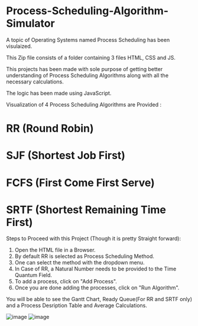 # Process-Scheduling-Algorithm-Simulator

A topic of Operating Systems named Process Scheduling has been visulaized.

This Zip file consists of a folder containing 3 files HTML, CSS and JS.

This projects has been made with sole purpose of getting better understanding of Process Scheduling Algorithms along with all the necessary calculations.

The logic has been made using JavaScript.

Visualization of 4 Process Scheduling Algorithms are Provided : 
# RR (Round Robin)
# SJF (Shortest Job First)
# FCFS (First Come First Serve)
# SRTF (Shortest Remaining Time First)

Steps to Proceed with this Project (Though it is pretty Straight forward):
1. Open the HTML file in a Browser.
2. By default RR is selected as Process Scheduling Method.
3. One can select the method with the dropdown menu.
4. In Case of RR, a Natural Number needs to be provided to the Time Quantum Field.
5. To add a process, click on "Add Process".
6. Once you are done adding the processes, click on "Run Algorithm".

You will be able to see the Gantt Chart, Ready Queue(For RR and SRTF only) and a Process Desription Table and Average Calculations.

![image](https://user-images.githubusercontent.com/76638140/183147077-a68178f4-7367-4e35-a207-be1d275edcd7.png)
![image](https://user-images.githubusercontent.com/76638140/183147121-d0818fbe-374f-4784-91f2-37f368151007.png)
